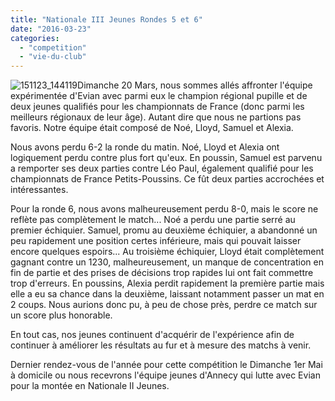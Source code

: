 ```yaml
---
title: "Nationale III Jeunes Rondes 5 et 6"
date: "2016-03-23"
categories: 
  - "competition"
  - "vie-du-club"
---
```


![151123_144119](/wordpress-uploads/2016/01/151123_144119-300x300.jpg)Dimanche 20 Mars, nous sommes allés affronter l'équipe expérimentée d'Evian avec parmi eux le champion régional pupille et de deux jeunes qualifiés pour les championnats de France (donc parmi les meilleurs régionaux de leur âge). Autant dire que nous ne partions pas favoris. Notre équipe était composé de Noé, Lloyd, Samuel et Alexia.

Nous avons perdu 6-2 la ronde du matin. Noé, Lloyd et Alexia ont logiquement perdu contre plus fort qu'eux. En poussin, Samuel est parvenu a remporter ses deux parties contre Léo Paul, également qualifié pour les championnats de France Petits-Poussins. Ce fût deux parties accrochées et intéressantes.

Pour la ronde 6, nous avons malheureusement perdu 8-0, mais le score ne reflète pas complètement le match... Noé a perdu une partie serré au premier échiquier. Samuel, promu au deuxième échiquier, a abandonné un peu rapidement une position certes inférieure, mais qui pouvait laisser encore quelques espoirs... Au troisième échiquier, Lloyd était complètement gagnant contre un 1230, malheureusement, un manque de concentration en fin de partie et des prises de décisions trop rapides lui ont fait commettre trop d'erreurs. En poussins, Alexia perdit rapidement la première partie mais elle a eu sa chance dans la deuxième, laissant notamment passer un mat en 2 coups. Nous aurions donc pu, à peu de chose près, perdre ce match sur un score plus honorable.

En tout cas, nos jeunes continuent d'acquérir de l'expérience afin de continuer à améliorer les résultats au fur et à mesure des matchs à venir.

Dernier rendez-vous de l'année pour cette compétition le Dimanche 1er Mai à domicile ou nous recevrons l'équipe jeunes d'Annecy qui lutte avec Evian pour la montée en Nationale II Jeunes.
